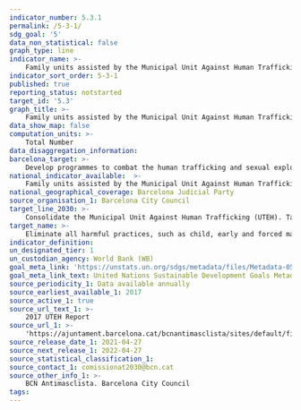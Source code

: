 ```yaml
---
indicator_number: 5.3.1
permalink: /5-3-1/
sdg_goal: '5'
data_non_statistical: false
graph_type: line
indicator_name: >-
    Family units assisted by the Municipal Unit Against Human Trafficking (UTEH), victims of sexual exploitation and human trafficking for reasons of sexual exploitation
indicator_sort_order: 5-3-1
published: true
reporting_status: notstarted
target_id: '5.3'
graph_title: >-
    Family units assisted by the Municipal Unit Against Human Trafficking (UTEH), victims of sexual exploitation and human trafficking for reasons of sexual exploitation
data_show_map: false
computation_units: >-
    Total Number
data_disaggregation_information:
barcelona_target: >-
    Develop programmes to combat the human trafficking and sexual exploitation of women and girls, and against gender violence in countries receiving Official Development Assistance
national_indicator_available:  >-
    Family units assisted by the Municipal Unit Against Human Trafficking (UTEH), victims of sexual exploitation and human trafficking for reasons of sexual exploitation
national_geographical_coverage: Barcelona Judicial Party
source_organisation_1: Barcelona City Council
target_line_2030: >-
    Consolidate the Municipal Unit Against Human Trafficking (UTEH). Target value 2030: to be determined 
target_name: >-
    Eliminate all harmful practices, such as child, early and forced marriages, as well as female genital mutilation
indicator_definition:
un_designated_tier: 1
un_custodian_agency: World Bank (WB)
goal_meta_link: 'https://unstats.un.org/sdgs/metadata/files/Metadata-05-03-01.pdf'
goal_meta_link_text: United Nations Sustainable Development Goals Metadata (pdf 894kB)
source_periodicity_1: Data available annually
source_earliest_available_1: 2017
source_active_1: true
source_url_text_1: >-
    2017 UTEH Report
source_url_1: >-
    'https://ajuntament.barcelona.cat/bcnantimasclista/sites/default/files/informe_uteh_2017_cat.pdf'
source_release_date_1: 2021-04-27
source_next_release_1: 2022-04-27
source_statistical_classification_1: 
source_contact_1: comissionat2030@bcn.cat
source_other_info_1: >-
    BCN Antimasclista. Barcelona City Council
tags:
---
```

